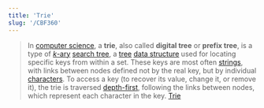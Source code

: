 ```yaml
---
title: 'Trie'
slug: '/CBF360'
---
```


> In [computer science](https://en.wikipedia.org/wiki/Computer_science 'Computer science'), a **trie**, also called **digital tree** or **prefix tree**, is a type of [$k$-ary](https://en.wikipedia.org/wiki/M-ary_tree 'M-ary tree') [search tree](https://en.wikipedia.org/wiki/Search_tree 'Search tree'), a [tree](<https://en.wikipedia.org/wiki/Tree_(data_structure)> 'Tree (data structure)') [data structure](https://en.wikipedia.org/wiki/Data_structure 'Data structure') used for locating specific keys from within a set. These keys are most often [strings](<https://en.wikipedia.org/wiki/String_(computer_science)> 'String (computer science)'), with links between nodes defined not by the real key, but by individual [characters](<https://en.wikipedia.org/wiki/Character_(computing)> 'Character (computing)'). To access a key (to recover its value, change it, or remove it), the trie is traversed [depth-first](https://en.wikipedia.org/wiki/Depth-first_search 'Depth-first search'), following the links between nodes, which represent each character in the key. [Trie](https://en.wikipedia.org/wiki/Trie)
